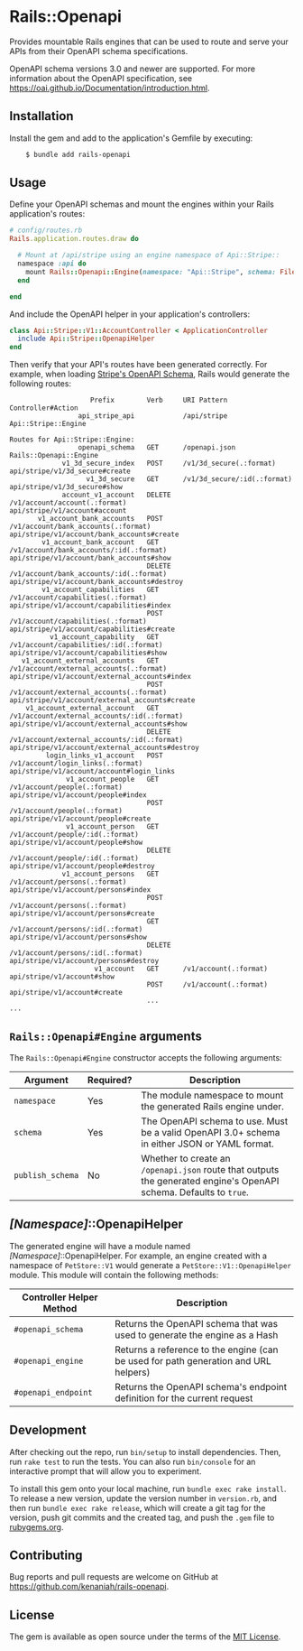 # Rails::Openapi

Provides mountable Rails engines that can be used to route and serve your APIs from their OpenAPI schema specifications.

OpenAPI schema versions 3.0 and newer are supported. For more information about the OpenAPI specification, see https://oai.github.io/Documentation/introduction.html.

## Installation

Install the gem and add to the application's Gemfile by executing:

```bash
    $ bundle add rails-openapi
```

## Usage

Define your OpenAPI schemas and mount the engines within your Rails application's routes:

```ruby
# config/routes.rb
Rails.application.routes.draw do

  # Mount at /api/stripe using an engine namespace of Api::Stripe::
  namespace :api do
    mount Rails::Openapi::Engine(namespace: "Api::Stripe", schema: File.read("test/schemas/stripe-api.yaml")), at: :stripe, as: :stripe_api
  end

end
```

And include the OpenAPI helper in your application's controllers:

```ruby
class Api::Stripe::V1::AccountController < ApplicationController
  include Api::Stripe::OpenapiHelper
end
```

Then verify that your API's routes have been generated correctly. For example, when loading [Stripe's OpenAPI Schema](https://raw.githubusercontent.com/stripe/openapi/master/openapi/spec3.yaml), Rails would generate the following routes:

```
                    Prefix        Verb     URI Pattern                                          Controller#Action
                 api_stripe_api            /api/stripe                                          Api::Stripe::Engine

Routes for Api::Stripe::Engine:
                 openapi_schema   GET      /openapi.json                                        Rails::Openapi::Engine
             v1_3d_secure_index   POST     /v1/3d_secure(.:format)                              api/stripe/v1/3d_secure#create
                   v1_3d_secure   GET      /v1/3d_secure/:id(.:format)                          api/stripe/v1/3d_secure#show
             account_v1_account   DELETE   /v1/account/account(.:format)                        api/stripe/v1/account#account
       v1_account_bank_accounts   POST     /v1/account/bank_accounts(.:format)                  api/stripe/v1/account/bank_accounts#create
        v1_account_bank_account   GET      /v1/account/bank_accounts/:id(.:format)              api/stripe/v1/account/bank_accounts#show
                                  DELETE   /v1/account/bank_accounts/:id(.:format)              api/stripe/v1/account/bank_accounts#destroy
        v1_account_capabilities   GET      /v1/account/capabilities(.:format)                   api/stripe/v1/account/capabilities#index
                                  POST     /v1/account/capabilities(.:format)                   api/stripe/v1/account/capabilities#create
          v1_account_capability   GET      /v1/account/capabilities/:id(.:format)               api/stripe/v1/account/capabilities#show
   v1_account_external_accounts   GET      /v1/account/external_accounts(.:format)              api/stripe/v1/account/external_accounts#index
                                  POST     /v1/account/external_accounts(.:format)              api/stripe/v1/account/external_accounts#create
    v1_account_external_account   GET      /v1/account/external_accounts/:id(.:format)          api/stripe/v1/account/external_accounts#show
                                  DELETE   /v1/account/external_accounts/:id(.:format)          api/stripe/v1/account/external_accounts#destroy
         login_links_v1_account   POST     /v1/account/login_links(.:format)                    api/stripe/v1/account/account#login_links
              v1_account_people   GET      /v1/account/people(.:format)                         api/stripe/v1/account/people#index
                                  POST     /v1/account/people(.:format)                         api/stripe/v1/account/people#create
              v1_account_person   GET      /v1/account/people/:id(.:format)                     api/stripe/v1/account/people#show
                                  DELETE   /v1/account/people/:id(.:format)                     api/stripe/v1/account/people#destroy
             v1_account_persons   GET      /v1/account/persons(.:format)                        api/stripe/v1/account/persons#index
                                  POST     /v1/account/persons(.:format)                        api/stripe/v1/account/persons#create
                                  GET      /v1/account/persons/:id(.:format)                    api/stripe/v1/account/persons#show
                                  DELETE   /v1/account/persons/:id(.:format)                    api/stripe/v1/account/persons#destroy
                     v1_account   GET      /v1/account(.:format)                                api/stripe/v1/account#show
                                  POST     /v1/account(.:format)                                api/stripe/v1/account#create
                                  ...                                                         ...
```

## `Rails::Openapi#Engine` arguments

The `Rails::Openapi#Engine` constructor accepts the following arguments:

| Argument | Required? | Description |
| -------- | --------- | ----------- |
| `namespace` | Yes | The module namespace to mount the generated Rails engine under. |
| `schema` | Yes | The OpenAPI schema to use. Must be a valid OpenAPI 3.0+ schema in either JSON or YAML format. |
| `publish_schema` | No | Whether to create an `/openapi.json` route that outputs the generated engine's OpenAPI schema. Defaults to `true`. |

## _[Namespace]_::OpenapiHelper

The generated engine will have a module named _[Namespace]_::OpenapiHelper. For example, an engine created with a namespace of `PetStore::V1` would generate a `PetStore::V1::OpenapiHelper` module. This module will contain the following methods:

| Controller Helper Method | Description |
| ------ | ----------- |
| `#openapi_schema` | Returns the OpenAPI schema that was used to generate the engine as a Hash |
| `#openapi_engine` | Returns a reference to the engine (can be used for path generation and URL helpers) |
| `#openapi_endpoint` | Returns the OpenAPI schema's endpoint definition for the current request |


## Development

After checking out the repo, run `bin/setup` to install dependencies. Then, run `rake test` to run the tests. You can also run `bin/console` for an interactive prompt that will allow you to experiment.

To install this gem onto your local machine, run `bundle exec rake install`. To release a new version, update the version number in `version.rb`, and then run `bundle exec rake release`, which will create a git tag for the version, push git commits and the created tag, and push the `.gem` file to [rubygems.org](https://rubygems.org).

## Contributing

Bug reports and pull requests are welcome on GitHub at https://github.com/kenaniah/rails-openapi.

## License

The gem is available as open source under the terms of the [MIT License](https://opensource.org/licenses/MIT).
